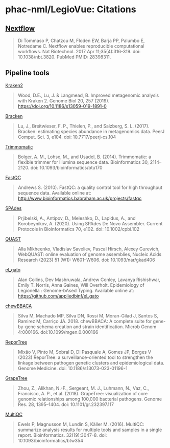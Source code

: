 # phac-nml/LegioVue: Citations

## [Nextflow](https://pubmed.ncbi.nlm.nih.gov/28398311/)

> Di Tommaso P, Chatzou M, Floden EW, Barja PP, Palumbo E, Notredame C. Nextflow enables reproducible computational workflows. Nat Biotechnol. 2017 Apr 11;35(4):316-319. doi: 10.1038/nbt.3820. PubMed PMID: 28398311.

## Pipeline tools

[Kraken2](https://github.com/DerrickWood/kraken2)

> Wood, D.E., Lu, J. & Langmead, B. Improved metagenomic analysis with Kraken 2. Genome Biol 20, 257 (2019). https://doi.org/10.1186/s13059-019-1891-0

[Bracken](https://github.com/jenniferlu717/Bracken)

> Lu, J., Breitwieser, F. P., Thielen, P., and Salzberg, S. L. (2017). Bracken: estimating species abundance in metagenomics data. PeerJ Comput. Sci. 3, e104. doi: 10.7717/peerj-cs.104

[Trimmomatic](https://github.com/usadellab/Trimmomatic)

> Bolger, A. M., Lohse, M., and Usadel, B. (2014). Trimmomatic: a flexible trimmer for Illumina sequence data. Bioinformatics 30, 2114–2120. doi: 10.1093/bioinformatics/btu170

[FastQC](https://www.bioinformatics.babraham.ac.uk/projects/fastqc/)

> Andrews S. (2010). FastQC: a quality control tool for high throughput sequence data. Available online at: http://www.bioinformatics.babraham.ac.uk/projects/fastqc

[SPAdes](https://github.com/ablab/spades)

> Prjibelski, A., Antipov, D., Meleshko, D., Lapidus, A., and Korobeynikov, A. (2020). Using SPAdes De Novo Assembler. Current Protocols in Bioinformatics 70, e102. doi: 10.1002/cpbi.102

[QUAST](https://github.com/ablab/quast)

> Alla Mikheenko, Vladislav Saveliev, Pascal Hirsch, Alexey Gurevich,
> WebQUAST: online evaluation of genome assemblies,
> Nucleic Acids Research (2023) 51 (W1): W601–W606. doi: 10.1093/nar/gkad406

[el_gato](https://github.com/appliedbinf/el_gato)

> Alan Collins, Dev Mashruwala, Andrew Conley, Lavanya Rishishwar, Emily T. Norris, Anna Gaines, Will Overholt. Epidemiology of Legionella : Genome-bAsed Typing. Available online at: https://github.com/appliedbinf/el_gato

[chewBBACA](https://github.com/B-UMMI/chewBBACA)

> Silva M, Machado MP, Silva DN, Rossi M, Moran-Gilad J, Santos S, Ramirez M, Carriço JA. 2018. chewBBACA: A complete suite for gene-by-gene schema creation and strain identification. Microb Genom 4:000166. doi:10.1099/mgen.0.000166

[ReporTree](https://github.com/insapathogenomics/ReporTree)

> Mixão V, Pinto M, Sobral D, Di Pasquale A, Gomes JP, Borges V (2023) ReporTree: a surveillance-oriented tool to strengthen the linkage between pathogen genetic clusters and epidemiological data. Genome Medicine. doi: 10.1186/s13073-023-01196-1

[GrapeTree](https://github.com/achtman-lab/GrapeTree)

> Zhou, Z., Alikhan, N.-F., Sergeant, M. J., Luhmann, N., Vaz, C., Francisco, A. P., et al. (2018). GrapeTree: visualization of core genomic relationships among 100,000 bacterial pathogens. Genome Res. 28, 1395–1404. doi: 10.1101/gr.232397.117

[MultiQC](https://seqera.io/multiqc/)

> Ewels P, Magnusson M, Lundin S, Käller M. (2016). MultiQC: summarize analysis results for multiple tools and samples in a single report. Bioinformatics. 32(19):3047-8. doi: 10.1093/bioinformatics/btw354
